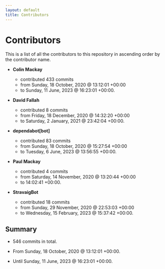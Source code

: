 ```yaml
---
layout: default
title: Contributors
---
```


# Contributors

This is a list of all the contributors to this repository in ascending order by the contributor name.

- **Colin Mackay**
  - contributed 433 commits
  - from Sunday, 18 October, 2020 @ 13:12:01 +00:00
  - to Sunday, 11 June, 2023 @ 16:23:01 +00:00.

- **David Fallah**
  - contributed 8 commits
  - from Friday, 18 December, 2020 @ 14:32:20 +00:00
  - to Saturday, 2 January, 2021 @ 23:42:04 +00:00.

- **dependabot[bot]**
  - contributed 83 commits
  - from Sunday, 18 October, 2020 @ 15:27:54 +00:00
  - to Tuesday, 6 June, 2023 @ 13:56:55 +00:00.

- **Paul Mackay**
  - contributed 4 commits
  - from Saturday, 14 November, 2020 @ 13:20:44 +00:00
  - to 14:02:41 +00:00.

- **StravaigBot**
  - contributed 18 commits
  - from Sunday, 29 November, 2020 @ 22:53:03 +00:00
  - to Wednesday, 15 February, 2023 @ 15:37:42 +00:00.

## Summary

*  546 commits in total.

*  From Sunday, 18 October, 2020 @ 13:12:01 +00:00.

*  Until Sunday, 11 June, 2023 @ 16:23:01 +00:00.

